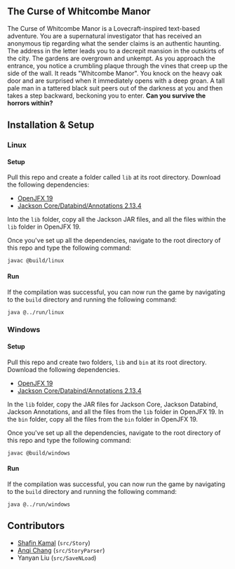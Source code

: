 ## The Curse of Whitcombe Manor

The Curse of Whitcombe Manor is a Lovecraft-inspired text-based adventure. You are a supernatural investigator that has received an anonymous tip regarding what the sender claims is an authentic haunting. The address in the letter leads you to a decrepit mansion in the outskirts of the city. The gardens are overgrown and unkempt. As you approach the entrance, you notice a crumbling plaque through the vines that creep up the side of the wall. It reads "Whitcombe Manor". You knock on the heavy oak door and are surprised when it immediately opens with a deep groan. A tall pale man in a tattered black suit peers out of the darkness at you and then takes a step backward, beckoning you to enter. **Can you survive the horrors within?**

## Installation & Setup

### Linux

#### Setup

Pull this repo and create a folder called `lib` at its root directory. Download the following dependencies: 

 - [OpenJFX 19](https://download2.gluonhq.com/openjfx/19/openjfx-19_linux-x64_bin-sdk.zip)
 - [Jackson Core/Databind/Annotations 2.13.4](https://jar-download.com/artifacts/com.fasterxml.jackson.core/jackson-databind)

Into the `lib` folder, copy all the Jackson JAR files, and all the files within the `lib` folder in OpenJFX 19. 

Once you've set up all the dependencies, navigate to the root directory of this repo and type the following command: 

`javac @build/linux`

#### Run

If the compilation was successful, you can now run the game by navigating to the `build` directory and running the following command: 

`java @../run/linux`

### Windows

#### Setup

Pull this repo and create two folders, `lib` and `bin` at its root directory. Download the following dependencies.

 - [OpenJFX 19](https://download2.gluonhq.com/openjfx/19/openjfx-19_windows-x64_bin-sdk.zip)
 - [Jackson Core/Databind/Annotations 2.13.4](https://jar-download.com/artifacts/com.fasterxml.jackson.core/jackson-databind)

In the `lib` folder, copy the JAR files for Jackson Core, Jackson Databind, Jackson Annotations, and all the files from the `lib` folder in OpenJFX 19. In the `bin` folder, copy all the files from the `bin` folder in OpenJFX 19. 

Once you've set up all the dependencies, navigate to the root directory of this repo and type the following command: 

`javac @build/windows`

#### Run

If the compilation was successful, you can now run the game by navigating to the `build` directory and running the following command:

`java @../run/windows`

## Contributors

* [Shafin Kamal](https://github.com/shafinkamal) (`src/Story`)
* [Anqi Chang](https://github.com/anqiii-hub) (`src/StoryParser`)
* Yanyan Liu (`src/SaveNLoad`)

